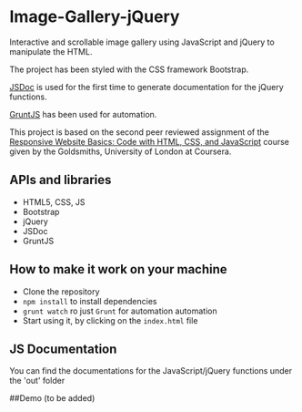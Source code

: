 # Image-Gallery-jQuery

Interactive and scrollable image gallery using JavaScript and jQuery to manipulate the HTML.

The project has been styled with the CSS framework Bootstrap.

[JSDoc](http://usejsdoc.org) is used for the first time to generate documentation for the jQuery functions.

[GruntJS](http://gruntjs.com) has been used for automation.

This project is based on the second peer reviewed assignment of the [Responsive Website Basics: Code with HTML, CSS, and JavaScript](https://www.coursera.org/learn/website-coding) course given by the Goldsmiths, University of London at Coursera.

## APIs and libraries
- HTML5, CSS, JS
- Bootstrap
- jQuery
- JSDoc
- GruntJS

## How to make it work on your machine
- Clone the repository
- `npm install` to install dependencies
- `grunt watch` ro just `Grunt` for automation automation
- Start using it, by clicking on the `index.html` file

## JS Documentation
You can find the documentations for the JavaScript/jQuery functions under the 'out' folder

##Demo
(to be added)



